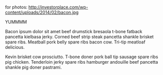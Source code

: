 for photos: http://investorplace.com/wp-content/uploads/2014/02/bacon.jpg

YUMMMM

Bacon ipsum dolor sit amet beef drumstick bresaola t-bone
fatback pancetta kielbasa jerky. Corned beef strip steak
pancetta shankle brisket spare ribs. Meatball pork belly
spare ribs bacon cow. Tri-tip meatloaf delicious.

Kevin brisket cow prosciutto. T-bone doner pork ball tip
sausage spare ribs pig chicken. Tenderloin jerky spare ribs
hamburger andouille beef pancetta shankle pig doner pastrami.
